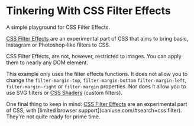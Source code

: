 Tinkering With CSS Filter Effects
=============

A simple playground for CSS Filter Effects.

[CSS Filter Effects](https://dvcs.w3.org/hg/FXTF/raw-file/tip/filters/index.html)  are an experimental part of CSS that aims to bring basic, Instagram or Photoshop-like filters to CSS.

CSS Filter Effects, are not, however, restricted to images. You can apply them to nearly any DOM element.

This example only uses the filter effects functions. It does not allow you to change the `filter-margin-top`, `filter-margin-bottom` `filter-margin-left`, `filter-margin-right` or `filter-margin` properties. Nor does it allow you to use SVG filters or [CSS Shaders](http://www.adobe.com/devnet/html5/articles/css-shaders.html) (custom filters).

One final thing to keep in mind: [CSS Filter Effects](https://dvcs.w3.org/hg/FXTF/raw-file/tip/filters/index.html) are an experimental part of CSS, with [limited browser support](caniuse.com/#search=css filter). They're not quite ready for prime time.
